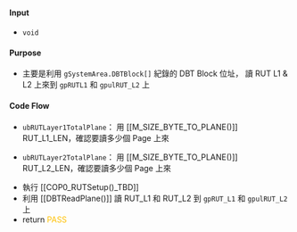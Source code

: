 #### Input
* `void`
#### Purpose
* 主要是利用 `gSystemArea.DBTBlock[]` 紀錄的 DBT Block 位址，
	  讀 RUT L1 & L2 上來到 `gpRUTL1` 和 `gpulRUT_L2` 上
#### Code Flow
* `ubRUTLayer1TotalPlane`：
	  用 [[M_SIZE_BYTE_TO_PLANE()]] RUT_L1_LEN，確認要讀多少個 Page 上來
- `ubRUTLayer2TotalPlane`：
	  用 [[M_SIZE_BYTE_TO_PLANE()]] RUT_L2_LEN，確認要讀多少個 Page 上來
* 執行 [[COP0_RUTSetup()_TBD]]
* 利用 [[DBTReadPlane()]] 讀 RUT_L1 和 RUT_L2 到 `gpRUT_L1` 和 `gpulRUT_L2` 上
* return <font color="#ffc000">PASS</font>